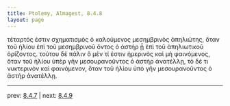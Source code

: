 ```yaml
---
title: Ptolemy, Almagest, 8.4.8
layout: page
---
```


τέταρτός ἐστιν σχηματισμὸς ὁ καλούμενος μεσημβρινὸς ἀπηλιώτης, ὅταν τοῦ ἡλίου ἐπὶ τοῦ μεσημβρινοῦ ὄντος ὁ ἀστὴρ ᾖ ἐπὶ τοῦ ἀπηλιωτικοῦ ὁρίζοντος. τούτου δὲ πάλιν ὃ μέν τί ἐστιν ἡμερινὸς καὶ μὴ φαινόμενος, ὅταν τοῦ ἡλίου ὑπὲρ γῆν μεσουρανοῦντος ὁ ἀστὴρ ἀνατέλλῃ, τὸ δέ τι νυκτερινὸν καὶ φαινόμενον, ὅταν τοῦ ἡλίου ὑπὸ γῆν μεσουρανοῦντος ὁ ἀστὴρ ἀνατέλλῃ. 

---

prev: [8.4.7](../8.4.7/) | next: [8.4.9](../8.4.9/)

